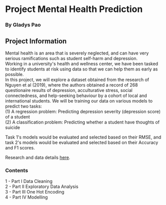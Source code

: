# Project Mental Health Prediction

### By Gladys Pao

## Project Information
Mental health is an area that is severely neglected, and can have very serious ramifications such as student self-harm and depression.<br>
Working in a university's health and wellness center, we have been tasked to identify students at risk using data so that we can help them as early as possible.<br>
In this project, we will explore a dataset obtained from the research of Nguyen et al (2019), where the authors obtained a record of 268 questionaire results of depression, acculturative stress, social connectedness, and help-seeking behaviour by a cohort of local and international students. We will be training our data on various models to predict two tasks:<br>
(1) A regression problem: Predicting depression severity (depression score) of a student<br>
(2) A classification problem: Predicting whether a student have thoughts of suicide<br>

Task 1's models would be evaluated and selected based on their RMSE, and task 2's models would be evaluated and selected based on their Accuracy and F1 scores.
    
Research and data details <a href = 'https://www.mdpi.com/2306-5729/4/3/124/htm'>here</a>.

### Contents
1 - Part I Data Cleaning<br>
2 - Part II Exploratory Data Analysis<br>
3 - Part III One Hot Encoding<br>
4 - Part IV Modelling<br>

